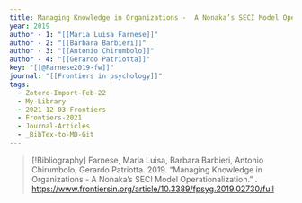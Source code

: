 ```yaml
---
title: Managing Knowledge in Organizations -  A Nonaka’s SECI Model Operationalization
year: 2019
author - 1: "[[Maria Luisa Farnese]]"
author - 2: "[[Barbara Barbieri]]"
author - 3: "[[Antonio Chirumbolo]]"
author - 4: "[[Gerardo Patriotta]]"
key: "[[@Farnese2019-fw]]"
journal: "[[Frontiers in psychology]]"
tags:
  - Zotero-Import-Feb-22
  - My-Library
  - 2021-12-03-Frontiers
  - Frontiers-2021
  - Journal-Articles
  - _BibTex-to-MD-Git
---
```


> [!Bibliography]
> Farnese, Maria Luisa, Barbara Barbieri, Antonio Chirumbolo, Gerardo Patriotta. 2019. “Managing Knowledge in Organizations -  A Nonaka’s SECI Model Operationalization.” . https://www.frontiersin.org/article/10.3389/fpsyg.2019.02730/full